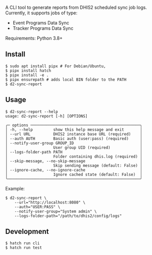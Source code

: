 A CLI tool to generate reports from DHIS2 scheduled sync job logs. Currently, it supports jobs of type:

- Event Programs Data Sync
- Tracker Programs Data Sync

Requirements: Python 3.8+

## Install

```shell
$ sudo apt install pipx # For Debian/Ubuntu,
$ pipx install hatch
$ pipx install -e .
$ pipx ensurepath # adds local BIN folder to the PATH
$ d2-sync-report
```

## Usage

```shell
$ d2-sync-report --help
usage: d2-sync-report [-h] [OPTIONS]

╭─ options ────────────────────────────────────────────────╮
│ -h, --help         show this help message and exit       │
│ --url URL          DHIS2 instance base URL (required)    │
│ --auth AUTH        Basic auth (user:pass) (required)     │
│ --notify-user-group GROUP_ID                             │
│                    User group UID (required)             │
│ --logs-folder-path PATH                                  │
│                    Folder containing dhis.log (required) │
│ --skip-message, --no-skip-message                        │
│                    Skip sending message (default: False) │
│ --ignore-cache, --no-ignore-cache                        │
│                    Ignore cached state (default: False)  │
╰──────────────────────────────────────────────────────────╯
```

Example:

```shell
$ d2-sync-report \
    --url="http://localhost:8080" \
    --auth="USER:PASS" \
    --notify-user-group="System admin" \
    --logs-folder-path="/path/to/dhis2/config/logs"
```

## Development

```shell
$ hatch run cli
$ hatch run test
```
